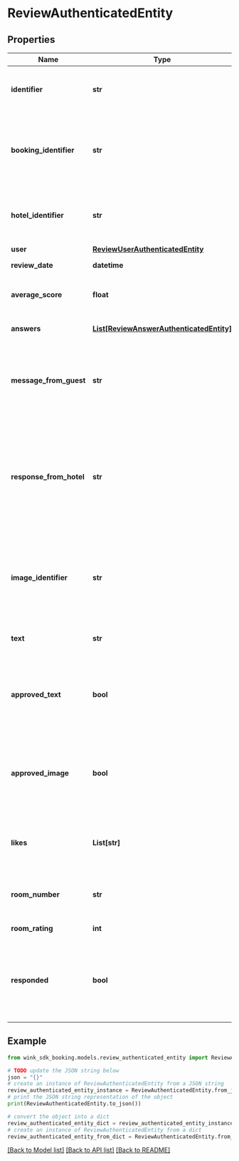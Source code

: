 # ReviewAuthenticatedEntity


## Properties

Name | Type | Description | Notes
------------ | ------------- | ------------- | -------------
**identifier** | **str** | Unique review identifier identifying this record. | [optional] 
**booking_identifier** | **str** | Booking identifier identifier booking this review is associated with. | [optional] 
**hotel_identifier** | **str** | Hotel identifier this booking is associated with. | [optional] 
**user** | [**ReviewUserAuthenticatedEntity**](ReviewUserAuthenticatedEntity.md) |  | [optional] 
**review_date** | **datetime** | Date of review. | [optional] 
**average_score** | **float** | Total points divided by number of questions. | [optional] 
**answers** | [**List[ReviewAnswerAuthenticatedEntity]**](ReviewAnswerAuthenticatedEntity.md) | List of user review answers. | [optional] 
**message_from_guest** | **str** | Private message from guest to the hotel. Is not displayed on property profile. | [optional] 
**response_from_hotel** | **str** | Property can response to traveler review. Response goes on public review profile and can be seen by others. | [optional] 
**image_identifier** | **str** | Reviewer can upload her best picture from the property. Cloudinary image identifier. | [optional] 
**text** | **str** | Free text record created by traveler | [optional] 
**approved_text** | **bool** | Hotel allows the review text to be displayed as part of their profile. | [optional] 
**approved_image** | **bool** | Hotel allows the user-generated image to be displayed as part of their profile. | [optional] 
**likes** | **List[str]** | List of member identifiers who liked the textual review | [optional] 
**room_number** | **str** | Guest&#39;s room number during their stay. | [optional] 
**room_rating** | **int** | Guest&#39;s room rating | [optional] 
**responded** | **bool** | Returns true if property has responded to the review given by the guest. | [optional] [default to False]

## Example

```python
from wink_sdk_booking.models.review_authenticated_entity import ReviewAuthenticatedEntity

# TODO update the JSON string below
json = "{}"
# create an instance of ReviewAuthenticatedEntity from a JSON string
review_authenticated_entity_instance = ReviewAuthenticatedEntity.from_json(json)
# print the JSON string representation of the object
print(ReviewAuthenticatedEntity.to_json())

# convert the object into a dict
review_authenticated_entity_dict = review_authenticated_entity_instance.to_dict()
# create an instance of ReviewAuthenticatedEntity from a dict
review_authenticated_entity_from_dict = ReviewAuthenticatedEntity.from_dict(review_authenticated_entity_dict)
```
[[Back to Model list]](../README.md#documentation-for-models) [[Back to API list]](../README.md#documentation-for-api-endpoints) [[Back to README]](../README.md)



